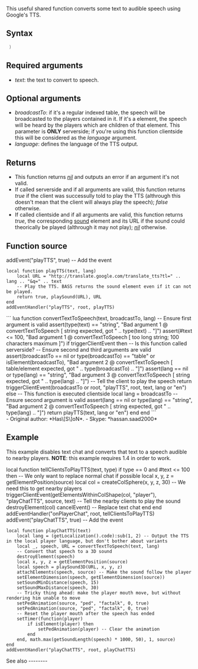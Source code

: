 <lowercasetitle/>

This useful shared function converts some text to audible speech using Google's TTS.

Syntax
------

``` Lua
 )
```

Required arguments
------------------

-   *text*: the text to convert to speech.

Optional arguments
------------------

-   *broadcastTo*: if it's a regular indexed table, the speech will be broadcasted to the players contained in it. If it's a element, the speech will be heard by the players which are children of that element. This parameter is **ONLY** serverside; if you're using this function clientside this will be considered as the *language* argument.
-   *language*: defines the language of the TTS output.

Returns
-------

-   This function returns *[nil](/nil.md "wikilink")* and outputs an error if an argument it's not valid.
-   If called serverside and if all arguments are valid, this function returns *true* if the client was successully told to play the TTS (althrough this doesn't mean that the client will always play the speech); *false* otherwise.
-   If called clientside and if all arguments are valid, this function returns *true*, the corresponding [sound](/sound.md "wikilink") element and its URL if the sound could theorically be played (althrough it may not play); *[nil](/nil.md "wikilink")* otherwise.

Function source
---------------

<section name="Client" class="client" show="true">
    addEvent("playTTS", true) -- Add the event

    local function playTTS(text, lang)
        local URL = "http://translate.google.com/translate_tts?tl=" .. lang .. "&q=" .. text
        -- Play the TTS. BASS returns the sound element even if it can not be played.
        return true, playSound(URL), URL
    end
    addEventHandler("playTTS", root, playTTS)

</section>
<section name="Shared (server and client)" class="both" show="true">
``` lua
function convertTextToSpeech(text, broadcastTo, lang)
    -- Ensure first argument is valid
    assert(type(text) == "string", "Bad argument 1 @ convertTextToSpeech [ string expected, got " .. type(text) .. "]")
    assert(#text <= 100, "Bad argument 1 @ convertTextToSpeech [ too long string; 100 characters maximum ]")
    if triggerClientEvent then -- Is this function called serverside?
        -- Ensure second and third arguments are valid
        assert(broadcastTo == nil or type(broadcastTo) == "table" or isElement(broadcastTo), "Bad argument 2 @ convertTextToSpeech [ table/element expected, got " .. type(broadcastTo) .. "]")
        assert(lang == nil or type(lang) == "string", "Bad argument 3 @ convertTextToSpeech [ string expected, got " .. type(lang) .. "]")
        -- Tell the client to play the speech
        return triggerClientEvent(broadcastTo or root, "playTTS", root, text, lang or "en")
    else -- This function is executed clientside
        local lang = broadcastTo
        -- Ensure second argument is valid
        assert(lang == nil or type(lang) == "string", "Bad argument 2 @ convertTextToSpeech [ string expected, got " .. type(lang) .. "]")
        return playTTS(text, lang or "en")
    end
end
```

</section>
-   Original author: *Has\[S\]oN*.
-   Skype: *hassan.saad2000*

Example
-------

This example disables text chat and converts that text to a speech audible to nearby players. **NOTE**: this example requires 1.4 in order to work.

<section name="Server" class="server" show="true">
    local function tellClientsToPlayTTS(text, type)
        if type == 0 and #text <= 100 then -- We only want to replace normal chat if possible
            local x, y, z = getElementPosition(source)
            local col = createColSphere(x, y, z, 30) -- We need this to get nearby players
            triggerClientEvent(getElementsWithinColShape(col, "player"), "playChatTTS", source, text) -- Tell the nearby clients to play the sound
            destroyElement(col)
            cancelEvent() -- Replace text chat
        end
    end
    addEventHandler("onPlayerChat", root, tellClientsToPlayTTS)

</section>
<section name="Client" class="client" show="true">
    addEvent("playChatTTS", true) -- Add the event

    local function playChatTTS(text)
        local lang = (getLocalization().code):sub(1, 2) -- Output the TTS in the local player language, but don't bother about variants
        local _, speech, URL = convertTextToSpeech(text, lang)
        -- Convert that speech to a 3D sound
        destroyElement(speech)
        local x, y, z = getElementPosition(source)
        local speech = playSound3D(URL, x, y, z)
        attachElements(speech, source) -- Make the sound follow the player
        setElementDimension(speech, getElementDimension(source))
        setSoundMinDistance(speech, 15)
        setSoundMaxDistance(speech, 30)
        -- Tricky thing ahead: make the player mouth move, but without rendering him unable to move
        setPedAnimation(source, "ped", "factalk", 0, true)
        setPedAnimation(source, "ped", "factalk", 0, true)
        -- Reset the player mouth after the speech has ended
        setTimer(function(player)
            if isElement(player) then
                setPedAnimation(player) -- Clear the animation
            end
        end, math.max(getSoundLength(speech) * 1000, 50), 1, source)
    end
    addEventHandler("playChatTTS", root, playChatTTS)

</section>
See also
--------
